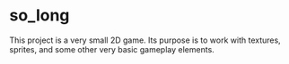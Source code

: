 # so_long
This project is a very small 2D game. Its purpose is to work with textures, sprites, and some other very basic gameplay elements.

